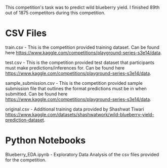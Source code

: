 This competition's task was to predict wild blueberry yield.  I finished 89th out of 1875 competitors during this competition.

# CSV Files
train.csv - This is the competition provided training dataset.  Can be found here https://www.kaggle.com/competitions/playground-series-s3e14/data.

test.csv - This is the competition provided test dataset that participants must make predictions/inferences for.  Can be found here https://www.kaggle.com/competitions/playground-series-s3e14/data.

sample_submission.csv - This is the competition provided sample submission file that outlines the format predictions must be in when submitted.  Can be found here https://www.kaggle.com/competitions/playground-series-s3e14/data.

original.csv - Additional training data provided by Shashwat Tiwari https://www.kaggle.com/datasets/shashwatwork/wild-blueberry-yield-prediction-dataset.

# Python Notebooks

Blueberry_EDA.ipynb - Exploratory Data Analysis of the csv files provided for the competition.
